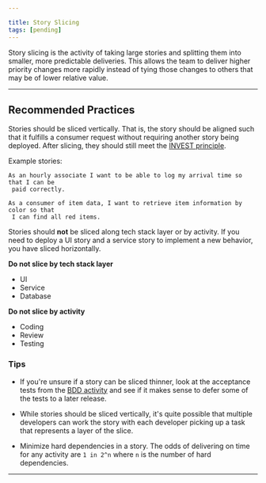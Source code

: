 ```yaml
---

title: Story Slicing
tags: [pending]
---
```





Story slicing is the activity of taking large stories and splitting them into
smaller, more predictable deliveries. This allows the team to deliver higher
priority changes more rapidly instead of tying those changes to others that may
be of lower relative value.

---

## Recommended Practices

Stories should be sliced vertically.
That is, the story should be aligned such that it fulfills a consumer request
without requiring another story being deployed. After slicing, they should still
meet the [INVEST principle](../../glossary.html).

Example stories:

```gherkin
As an hourly associate I want to be able to log my arrival time so that I can be
 paid correctly.
```

```gherkin
As a consumer of item data, I want to retrieve item information by color so that
 I can find all red items.
```

Stories should **not** be sliced along tech stack layer or by activity. If you
need to deploy a UI story and a service story to implement a new behavior, you
have sliced horizontally.

**Do not slice by tech stack layer**

- UI
- Service
- Database

**Do not slice by activity**

- Coding
- Review
- Testing

### Tips

- If you're unsure if a story can be sliced thinner, look at the acceptance
  tests from the [BDD activity](./behavior-driven-development.html) and see if it
  makes sense to defer some of the tests to a later release.

- While stories should be sliced vertically, it's quite possible that multiple
  developers can work the story with each developer picking up a task that
  represents a layer of the slice.

- Minimize hard dependencies in a story. The odds of delivering on time for any
  activity are `1 in 2^n` where `n` is the number of hard dependencies.

---


